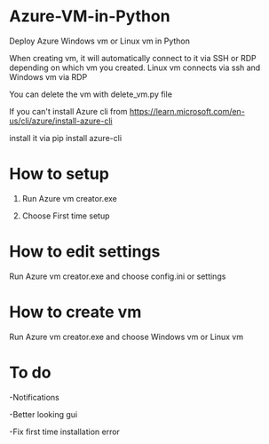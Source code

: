 
# Azure-VM-in-Python
Deploy Azure Windows vm or Linux vm in Python

When creating vm, it will automatically connect to it via SSH or RDP depending on which vm you created.
Linux vm connects via ssh and Windows vm via RDP

You can delete the vm with delete_vm.py file

If you can't install Azure cli from https://learn.microsoft.com/en-us/cli/azure/install-azure-cli

install it via pip install azure-cli

# How to setup

1. Run Azure vm creator.exe

2. Choose First time setup

# How to edit settings
Run Azure vm creator.exe and choose config.ini or settings


# How to create vm
Run Azure vm creator.exe and choose Windows vm or Linux vm



# To do


-Notifications

-Better looking gui

-Fix first time installation error

